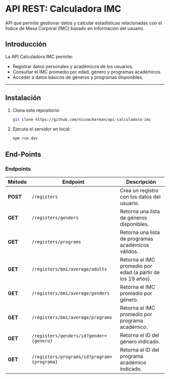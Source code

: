 # API REST: Calculadora IMC

API que permite gestionar datos y calcular estadísticas relacionadas con el Índice de Masa Corporal (IMC) basado en información del usuario.

## Introducción

La API Calculadora IMC permite:  
- Registrar datos personales y académicos de los usuarios.
- Consultar el IMC promedio por edad, género y programas académicos.
- Acceder a datos básicos de géneros y programas disponibles.

---

## Instalación

1. Clona este repositorio:
   ```bash
   git clone https://github.com/nicoackerman/api-calculadora-imc

2. Ejecuta el servidor en local:
   ```bash
   npm run dev

## End-Points
### Endpoints

| Método    | Endpoint                                   | Descripción                                                                                         |
|-----------|------------------------------------------- |-----------------------------------------------------------------------------------------------------|
| **POST**  | `/registers`                               | Crea un registro con los datos del usuario.                                                         |
| **GET**   | `/registers/genders`                       | Retorna una lista de géneros disponibles.                                                           |
| **GET**   | `/registers/programs`                      | Retorna una lista de programas académicos válidos.                                                  |
| **GET**   | `/registers/bmi/average/adults`            | Retorna el IMC promedio por edad (a partir de los 19 años).                                         |
| **GET**   | `/registers/bmi/average/genders`           | Retorna el IMC promedio por género.                                                                 |
| **GET**   | `/registers/bmi/average/programs`          | Retorna el IMC promedio por programa académico.                                                     |
| **GET**   | `/registers/genders/id?gender={genero}`    | Retorna el ID del género indicado.                                                                  |
| **GET**   | `/registers/programs/id?program={programa}`| Retorna el ID del programa académico indicado.                                                      |
 
